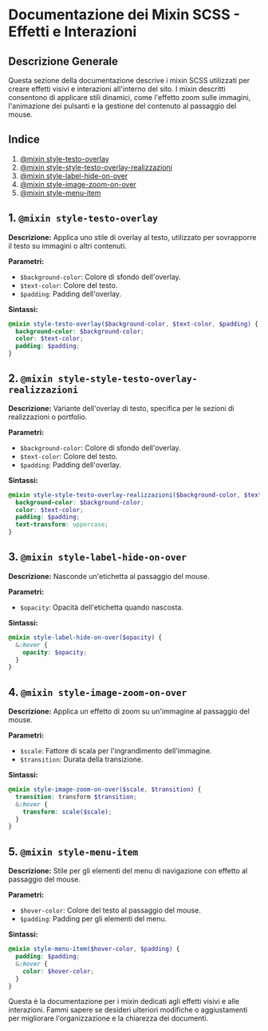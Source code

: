 # Documentazione dei Mixin SCSS - Effetti e Interazioni

## Descrizione Generale

Questa sezione della documentazione descrive i mixin SCSS utilizzati per creare effetti visivi e interazioni all'interno del sito. I mixin descritti consentono di applicare stili dinamici, come l'effetto zoom sulle immagini, l'animazione dei pulsanti e la gestione del contenuto al passaggio del mouse.

## Indice

1. [@mixin style-testo-overlay](#1-mixin-style-testo-overlay)
2. [@mixin style-style-testo-overlay-realizzazioni](#2-mixin-style-style-testo-overlay-realizzazioni)
3. [@mixin style-label-hide-on-over](#3-mixin-style-label-hide-on-over)
4. [@mixin style-image-zoom-on-over](#4-mixin-style-image-zoom-on-over)
5. [@mixin style-menu-item](#5-mixin-style-menu-item)

## 1. `@mixin style-testo-overlay`

**Descrizione:** Applica uno stile di overlay al testo, utilizzato per sovrapporre il testo su immagini o altri contenuti.

**Parametri:**

- `$background-color`: Colore di sfondo dell'overlay.
- `$text-color`: Colore del testo.
- `$padding`: Padding dell'overlay.

**Sintassi:**

```scss
@mixin style-testo-overlay($background-color, $text-color, $padding) {
  background-color: $background-color;
  color: $text-color;
  padding: $padding;
}
```

## 2. `@mixin style-style-testo-overlay-realizzazioni`

**Descrizione:** Variante dell'overlay di testo, specifica per le sezioni di realizzazioni o portfolio.

**Parametri:**

- `$background-color`: Colore di sfondo dell'overlay.
- `$text-color`: Colore del testo.
- `$padding`: Padding dell'overlay.

**Sintassi:**

```scss
@mixin style-style-testo-overlay-realizzazioni($background-color, $text-color, $padding) {
  background-color: $background-color;
  color: $text-color;
  padding: $padding;
  text-transform: uppercase;
}
```

## 3. `@mixin style-label-hide-on-over`

**Descrizione:** Nasconde un'etichetta al passaggio del mouse.

**Parametri:**

- `$opacity`: Opacità dell'etichetta quando nascosta.

**Sintassi:**

```scss
@mixin style-label-hide-on-over($opacity) {
  &:hover {
    opacity: $opacity;
  }
}
```

## 4. `@mixin style-image-zoom-on-over`

**Descrizione:** Applica un effetto di zoom su un'immagine al passaggio del mouse.

**Parametri:**

- `$scale`: Fattore di scala per l'ingrandimento dell'immagine.
- `$transition`: Durata della transizione.

**Sintassi:**

```scss
@mixin style-image-zoom-on-over($scale, $transition) {
  transition: transform $transition;
  &:hover {
    transform: scale($scale);
  }
}
```

## 5. `@mixin style-menu-item`

**Descrizione:** Stile per gli elementi del menu di navigazione con effetto al passaggio del mouse.

**Parametri:**

- `$hover-color`: Colore del testo al passaggio del mouse.
- `$padding`: Padding per gli elementi del menu.

**Sintassi:**

```scss
@mixin style-menu-item($hover-color, $padding) {
  padding: $padding;
  &:hover {
    color: $hover-color;
  }
}
```

Questa è la documentazione per i mixin dedicati agli effetti visivi e alle interazioni. Fammi sapere se desideri ulteriori modifiche o aggiustamenti per migliorare l'organizzazione e la chiarezza dei documenti.

